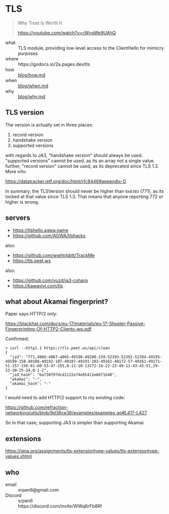 # TLS

> Why Trust Is Worth It
>
> https://youtube.com/watch?v=cWypWe9UAhQ

<dl>
   <dt>
   what
   </dt>
   <dd>
   TLS module, providing low-level access to the ClientHello for mimicry purposes
   </dd>
   <dt>
   where
   </dt>
   <dd>
   https://godocs.io/2a.pages.dev/tls
   </dd>
   <dt>
   how
   </dt>
   <dd>
      <a href="blog/how.md">blog/how.md</a>
   </dd>
   <dt>
   when
   </dt>
   <dd>
      <a href="blog/when.md">blog/when.md</a>
   </dd>
   <dt>
   why
   </dt>
   <dd>
      <a href="blog/why.md">blog/why.md</a>
   </dd>
</dl>

## TLS version

The version is actually set in three places:

1. record version
2. handshake version
3. supported versions

with regards to JA3, "handshake version" should always be used. "supported
versions" cannot be used, as its an array not a single value. further, "record
version" cannot be used, as its deprecated since TLS 1.3. More info:

https://datatracker.ietf.org/doc/html/rfc8446#appendix-D

In summary, the TLSVersion should never be higher than `0x0303` (771), as its
locked at that value since TLS 1.3. That means that anyone reporting 772 or
higher is wrong.

## servers

- https://tlshello.agwa.name
- https://github.com/AGWA/tlshacks

also:

- https://github.com/wwhtrbbtt/TrackMe
- https://tls.peet.ws

also:

- https://github.com/yuzd/ja3-csharp
- https://kawayiyi.com/tls

## what about Akamai fingerprint?

Paper says HTTP/2 only:

https://blackhat.com/docs/eu-17/materials/eu-17-Shuster-Passive-Fingerprinting-Of-HTTP2-Clients-wp.pdf

Confirmed:

~~~
> curl --http1.1 https://tls.peet.ws/api/clean
{
  "ja3": "771,4866-4867-4865-49196-49200-159-52393-52392-52394-49195-49199-158-49188-49192-107-49187-49191-103-49162-49172-57-49161-49171-51-157-156-61-60-53-47-255,0-11-10-13172-16-22-23-49-13-43-45-51,29-23-30-25-24,0-1-2",
  "ja3_hash": "ba730f97dcd1122e74e65411e68f1b40",
  "akamai": "-",
  "akamai_hash": "-"
}
~~~

I would need to add HTTP/2 support to my existing code:

https://github.com/refraction-networking/utls/blob/9d36ce36/examples/examples.go#L417-L427

So in that case, supporting JA3 is simpler than supporting Akamai.

## extensions

https://iana.org/assignments/tls-extensiontype-values/tls-extensiontype-values.xhtml

## who

<dl>
   <dt>
   email
   </dt>
   <dd>
   srpen6@gmail.com
   </dd>
   <dt>
   Discord
   </dt>
   <dd>
   srpen6
   </dd>
   <dd>
   https://discord.com/invite/WWq6rFb8Rf
   </dd>
</dl>
